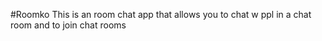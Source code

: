 #Roomko
This is an room chat app that allows you to chat w ppl in a chat room and to join chat rooms

